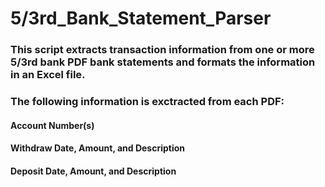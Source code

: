 # 5/3rd_Bank_Statement_Parser
### This script extracts transaction information from one or more 5/3rd bank PDF bank statements and formats the information in an Excel file.
### The following information is exctracted from each PDF:
#### Account Number(s)
#### Withdraw Date, Amount, and Description
#### Deposit Date, Amount, and Description
